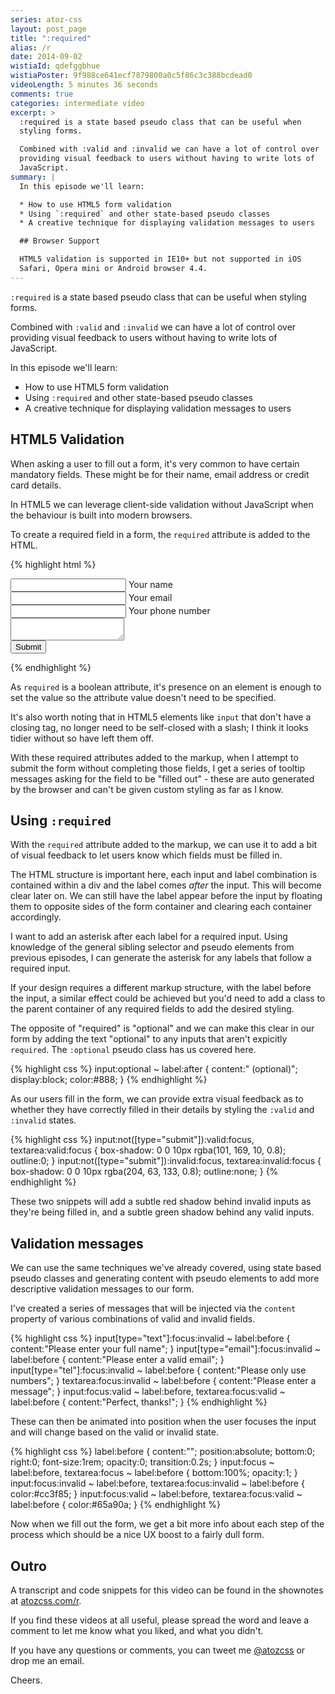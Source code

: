 ```yaml
---
series: atoz-css
layout: post_page
title: ":required"
alias: /r
date: 2014-09-02
wistiaId: qdefggbhue
wistiaPoster: 9f988ce641ecf7879800a0c5f86c3c388bcdead0
videoLength: 5 minutes 36 seconds
comments: true
categories: intermediate video
excerpt: >
  :required is a state based pseudo class that can be useful when
  styling forms.

  Combined with :valid and :invalid we can have a lot of control over
  providing visual feedback to users without having to write lots of
  JavaScript.
summary: |
  In this episode we'll learn:

  * How to use HTML5 form validation
  * Using `:required` and other state-based pseudo classes
  * A creative technique for displaying validation messages to users

  ## Browser Support

  HTML5 validation is supported in IE10+ but not supported in iOS
  Safari, Opera mini or Android browser 4.4.
---
```


`:required` is a state based pseudo class that can be useful when
styling forms.

Combined with `:valid` and `:invalid` we can have a lot of control over
providing visual feedback to users without having to write lots of
JavaScript.

In this episode we'll learn:

* How to use HTML5 form validation
* Using `:required` and other state-based pseudo classes
* A creative technique for displaying validation messages to users

## HTML5 Validation

When asking a user to fill out a form, it's very common to have certain
mandatory fields. These might be for their name, email address or credit
card details.

In HTML5 we can leverage client-side validation without JavaScript when
the behaviour is built into modern browsers.

To create a required field in a form, the `required` attribute is added
to the HTML.

{% highlight html %}
<form action="#" method="#">
	<div>
		<input id="name" type="text" required>
		<label for="name">Your name</label>
	</div>
	<div>
		<input id="email" type="email" required>
		<label for="email">Your email</label>
	</div>
	<div>
		<input id="phone" type="tel" pattern="[0-9]+">
		<label for="phone">Your phone number</label>
	</div>
	<div>
		<textarea id="message" required></textarea>
		<label for="message">
	</div>
	<div><input type="submit"></div>
</form>
{% endhighlight %}

As `required` is a boolean attribute, it's presence on an element is
enough to set the value so the attribute value doesn't need to be
specified. 

It's also worth noting that in HTML5 elements like `input`
that don't have a closing tag, no longer need to be self-closed with
a slash; I think it looks tidier without so have left them off.

With these required attributes added to the markup, when I attempt to
submit the form without completing those fields, I get a series of
tooltip messages asking for the field to be "filled out" - these are
auto generated by the browser and can't be given custom styling as far
as I know.

## Using `:required`

With the `required` attribute added to the markup, we can use it to add
a bit of visual feedback to let users know which fields must be filled
in.

The HTML structure is important here, each input and label combination
is contained within a div and the label comes *after* the input. This
will become clear later on. We can still have the label appear before
the input by floating them to opposite sides of the form container and
clearing each container accordingly.

I want to add an asterisk after each label for a required input. Using
knowledge of the general sibling selector and pseudo elements from
previous episodes, I can generate the asterisk for any labels that
follow a required input.

If your design requires a different markup structure, with the label
before the input, a similar effect could be achieved but you'd need to
add a class to the parent container of any required fields to add the
desired styling.

The opposite of "required" is "optional" and we can make this clear in
our form by adding the text "optional" to any inputs that aren't
expicitly `required`. The `:optional` pseudo class has us covered here.

{% highlight css %}
input:optional ~ label:after { 
	content:" (optional)"; 
	display:block;
	color:#888; 
}
{% endhighlight %}

As our users fill in the form, we can provide extra visual feedback as
to whether they have correctly filled in their details by styling the
`:valid` and `:invalid` states.

{% highlight css %}
input:not([type="submit"]):valid:focus,
textarea:valid:focus {
	box-shadow: 0 0 10px rgba(101, 169, 10, 0.8);
	outline:0;
}
input:not([type="submit"]):invalid:focus,
textarea:invalid:focus {
	box-shadow: 0 0 10px rgba(204, 63, 133, 0.8);
	outline:none;
}
{% endhighlight %}

These two snippets will add a subtle red shadow behind invalid inputs as
they're being filled in, and a subtle green shadow behind any valid
inputs.

## Validation messages

We can use the same techniques we've already covered, using state based
pseudo classes and generating content with pseudo elements to add more
descriptive validation messages to our form.

I've created a series of messages that will be injected via the
`content` property of various combinations of valid and invalid fields.

{% highlight css %}
input[type="text"]:focus:invalid ~ label:before {
	content:"Please enter your full name";
}
input[type="email"]:focus:invalid ~ label:before {
	content:"Please enter a valid email";
}
input[type="tel"]:focus:invalid ~ label:before {
	content:"Please only use numbers";
}
textarea:focus:invalid ~ label:before {
	content:"Please enter a message";
}
input:focus:valid ~ label:before,
textarea:focus:valid ~ label:before {
	content:"Perfect, thanks!";
}
{% endhighlight %}

These can then be animated into position when the user focuses the input
and will change based on the valid or invalid state. 

{% highlight css %}
label:before {
	content:"";
	position:absolute;
	bottom:0;
	right:0;
	font-size:1rem;
	opacity:0;
	transition:0.2s;
}
input:focus ~ label:before,
textarea:focus ~ label:before {
	bottom:100%;
	opacity:1;
}
input:focus:invalid ~ label:before,
textarea:focus:invalid ~ label:before {
	color:#cc3f85;
}
input:focus:valid ~ label:before,
textarea:focus:valid ~ label:before {
	color:#65a90a;
}
{% endhighlight %}

Now when we fill out the form, we get a bit more info about each step of
the process which should be a nice UX boost to a fairly dull form.

## Outro

A transcript and code snippets for this video can be found in the
shownotes at [atozcss.com/r](http://www.atozcss.com/r).

If you find these videos at all useful, please spread the word and leave
a comment to let me know what you liked, and what you didn't.

If you have any questions or comments, you can tweet me
[@atozcss](http://www.twitter.com/atozcss) or
drop me an email.

Cheers.
